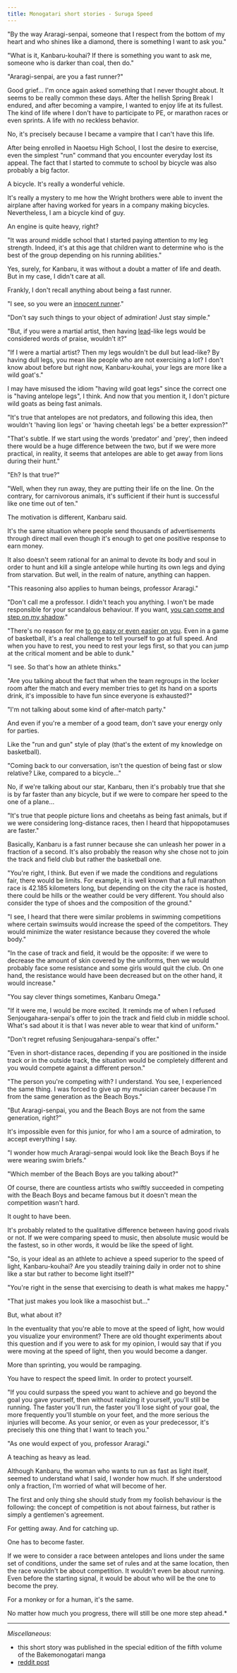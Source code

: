 ```yaml
---
title: Monogatari short stories - Suruga Speed
---
```


"By the way Araragi-senpai, someone that I respect from the bottom of my heart and who shines like a diamond, there is something I want to ask you."

"What is it, Kanbaru-kouhai? If there is something you want to ask me, someone who is darker than coal, then do."

"Araragi-senpai, are you a fast runner?"

Good grief... I'm once again asked something that I never thought about. It seems to be really common these days. After the hellish Spring Break I endured, and after becoming a vampire, I wanted to enjoy life at its fullest. The kind of life where I don't have to participate to PE, or marathon races or even sprints. A life with no reckless behavior.

No, it's precisely because I became a vampire that I can't have this life.

After being enrolled in Naoetsu High School, I lost the desire to exercise, even the simplest "run" command that you encounter everyday lost its appeal. The fact that I started to commute to school by bicycle was also probably a big factor.

A bicycle. It's really a wonderful vehicle.

It's really a mystery to me how the Wright brothers were able to invent the airplane after having worked for years in a company making bicycles. Nevertheless, I am a bicycle kind of guy.

An engine is quite heavy, right?

"It was around middle school that I started paying attention to my leg strength. Indeed, it's at this age that children want to determine who is the best of the group depending on his running abilities."

Yes, surely, for Kanbaru, it was without a doubt a matter of life and death. But in my case, I didn't care at all.

Frankly, I don't recall anything about being a fast runner.

"I see, so you were an <a href="#" title="TL note 1: 'innocent runner' (純足, junsoku) and 'fast runner' (俊足, shunsoku) have similar pronunciations.">innocent runner</a>."

"Don't say such things to your object of admiration! Just stay simple."

"But, if you were a martial artist, then having <a href="#" title="TL note 2: The kanji for innocent (純) and lead (鉛) are similar.">lead</a>-like legs would be considered words of praise, wouldn't it?"

"If I were a martial artist? Then my legs wouldn't be dull but lead-like? By having dull legs, you mean like people who are not exercising a lot? I don't know about before but right now, Kanbaru-kouhai, your legs are more like a wild goat's."

I may have misused the idiom "having wild goat legs" since the correct one is "having antelope legs", I think. And now that you mention it, I don't picture wild goats as being fast animals.

"It's true that antelopes are not predators, and following this idea, then wouldn't 'having lion legs' or 'having cheetah legs' be a better expression?"

"That's subtle. If we start using the words 'predator' and 'prey', then indeed there would be a huge difference between the two, but if we were more practical, in reality, it seems that antelopes are able to get away from lions during their hunt."

"Eh? Is that true?"

"Well, when they run away, they are putting their life on the line. On the contrary, for carnivorous animals, it's sufficient if their hunt is successful like one time out of ten."

The motivation is different, Kanbaru said.

It's the same situation where people send thousands of advertisements through direct mail even though it's enough to get one positive response to earn money.

It also doesn't seem rational for an animal to devote its body and soul in order to hunt and kill a single antelope while hurting its own legs and dying from starvation. But well, in the realm of nature, anything can happen.

"This reasoning also applies to human beings, professor Araragi."

"Don't call me a professor. I didn't teach you anything. I won't be made responsible for your scandalous behaviour. If you want, <a href="#" title="TL note 3: 影踏み (kagefumi) literally 'stepping on shadows' is a child game. A child, called the demon, has to step on the shadow of another child in order to make him the next demon.">you can come and step on my shadow</a>."

"There's no reason for me <a href="#" title="TL note 4: 'to go easy on someone' is 手を抜く (te o nuku) with the first kanji being the one for 'hand', here Kanbaru repeats this expression but with the kanji for leg instead 足 (ashi).">to go easy or even easier on you</a>. Even in a game of basketball, it's a real challenge to tell yourself to go at full speed. And when you have to rest, you need to rest your legs first, so that you can jump at the critical moment and be able to dunk."

"I see. So that's how an athlete thinks."

"Are you talking about the fact that when the team regroups in the locker room after the match and every member tries to get its hand on a sports drink, it's impossible to have fun since everyone is exhausted?"

"I'm not talking about some kind of after-match party."

And even if you're a member of a good team, don't save your energy only for parties.

Like the "run and gun" style of play (that's the extent of my knowledge on basketball).

"Coming back to our conversation, isn't the question of being fast or slow relative? Like, compared to a bicycle..."

No, if we're talking about our star, Kanbaru, then it's probably true that she is by far faster than any bicycle, but if we were to compare her speed to the one of a plane...

"It's true that people picture lions and cheetahs as being fast animals, but if we were considering long-distance races, then I heard that hippopotamuses are faster."

Basically, Kanbaru is a fast runner because she can unleash her power in a fraction of a second. It's also probably the reason why she chose not to join the track and field club but rather the basketball one.

"You're right, I think. But even if we made the conditions and regulations fair, there would be limits. For example, it is well known that a full marathon race is 42.185 kilometers long, but depending on the city the race is hosted, there could be hills or the weather could be very different. You should also consider the type of shoes and the composition of the ground."

"I see, I heard that there were similar problems in swimming competitions where certain swimsuits would increase the speed of the competitors. They would minimize the water resistance because they covered the whole body."

"In the case of track and field, it would be the opposite: if we were to decrease the amount of skin covered by the uniforms, then we would probably face some resistance and some girls would quit the club. On one hand, the resistance would have been decreased but on the other hand, it would increase."

"You say clever things sometimes, Kanbaru Omega."

"If it were me, I would be more excited. It reminds me of when I refused Senjougahara-senpai's offer to join the track and field club in middle school. What's sad about it is that I was never able to wear that kind of uniform."

"Don't regret refusing Senjougahara-senpai's offer."

"Even in short-distance races, depending if you are positioned in the inside track or in the outside track, the situation would be completely different and you would compete against a different person."

"The person you're competing with? I understand. You see, I experienced the same thing. I was forced to give up my musician career because I'm from the same generation as the Beach Boys."

"But Araragi-senpai, you and the Beach Boys are not from the same generation, right?"

It's impossible even for this junior, for who I am a source of admiration, to accept everything I say.

"I wonder how much Araragi-senpai would look like the Beach Boys if he were wearing swim briefs."

"Which member of the Beach Boys are you talking about?"

Of course, there are countless artists who swiftly succeeded in competing with the Beach Boys and became famous but it doesn't mean the competition wasn't hard.

It ought to have been.

It's probably related to the qualitative difference between having good rivals or not. If we were comparing speed to music, then absolute music would be the fastest, so in other words, it would be like the speed of light.

"So, is your ideal as an athlete to achieve a speed superior to the speed of light, Kanbaru-kouhai? Are you steadily training daily in order not to shine like a star but rather to become light itself?"

"You're right in the sense that exercising to death is what makes me happy."

"That just makes you look like a masochist but..."

But, what about it?

In the eventuality that you're able to move at the speed of light, how would you visualize your environment? There are old thought experiments about this question and if you were to ask for my opinion, I would say that if you were moving at the speed of light, then you would become a danger.

More than sprinting, you would be rampaging.

You have to respect the speed limit. In order to protect yourself.

"If you could surpass the speed you want to achieve and go beyond the goal you gave yourself, then without realizing it yourself, you'll still be running. The faster you'll run, the faster you'll lose sight of your goal, the more frequently you'll stumble on your feet, and the more serious the injuries will become. As your senior, or even as your predecessor, it's precisely this one thing that I want to teach you."

"As one would expect of you, professor Araragi."

A teaching as heavy as lead.

Although Kanbaru, the woman who wants to run as fast as light itself, seemed to understand what I said, I wonder how much. If she understood only a fraction, I'm worried of what will become of her.

The first and only thing she should study from my foolish behaviour is the following: the concept of competition is not about fairness, but rather is simply a gentlemen's agreement.

For getting away. And for catching up.

One has to become faster.

If we were to consider a race between antelopes and lions under the same set of conditions, under the same set of rules and at the same location, then the race wouldn't be about competition. It wouldn't even be about running. Even before the starting signal, it would be about who will be the one to become the prey.

For a monkey or for a human, it's the same.

No matter how much you progress, there will still be one more step ahead.*

___

*Miscellaneous*:

- this short story was published in the special edition of the fifth volume of the Bakemonogatari manga
- [reddit post](https://reddit.com/r/araragi/comments/byjduc/monogatari_short_stories_suruga_speed/)
